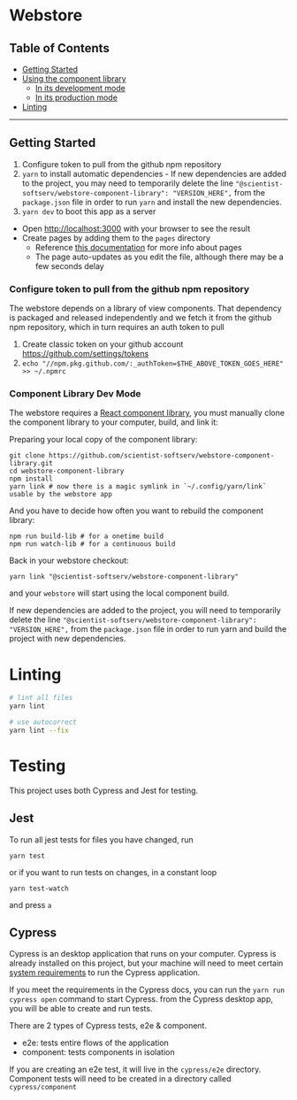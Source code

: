 # Webstore
## Table of Contents

- [Getting Started](#getting-started)
- [Using the component library](#using-the-component-library)
  - [In its development mode](#in-its-development-mode)
  - [In its production mode](#In-its-production-mode)
- [Linting](#linting)

---

## Getting Started

  1. Configure token to pull from the github npm repository
  2. `yarn` to install automatic dependencies
    - If new dependencies are added to the project, you may need to temporarily delete the line `"@scientist-softserv/webstore-component-library": "VERSION_HERE",` from the `package.json` file in order to run `yarn` and install the new dependencies.
  3. `yarn dev` to boot this app as a server
  - Open [http://localhost:3000](http://localhost:3000) with your browser to see the result
  - Create pages by adding them to the `pages` directory
    - Reference [this documentation](https://nextjs.org/docs/basic-features/pages) for more info about pages
    - The page auto-updates as you edit the file, although there may be a few seconds delay

<!-- [API routes](https://nextjs.org/docs/api-routes/introduction) can be accessed on [http://localhost:3000/api/hello](http://localhost:3000/api/hello). This endpoint can be edited in `pages/api/hello.js`.

The `pages/api` directory is mapped to `/api/*`. Files in this directory are treated as [API routes](https://nextjs.org/docs/api-routes/introduction) instead of React pages. -->

### Configure token to pull from the github npm repository

The webstore depends on a library of view components. That dependency is packaged and released independently and we fetch it from
the github npm repository, which in turn requires an auth token to pull

  1. Create classic token on your github account https://github.com/settings/tokens
  2. `echo "//npm.pkg.github.com/:_authToken=$THE_ABOVE_TOKEN_GOES_HERE" >> ~/.npmrc`

### Component Library Dev Mode

The webstore requires a [React component library](https://reactjs.org/docs/react-component.html), you must manually clone the component library to your computer, build, and link it:

Preparing your local copy of the component library:

    git clone https://github.com/scientist-softserv/webstore-component-library.git
    cd webstore-component-library
    npm install
    yarn link # now there is a magic symlink in `~/.config/yarn/link` usable by the webstore app

And you have to decide how often you want to rebuild the component library:

    npm run build-lib # for a onetime build
    npm run watch-lib # for a continuous build

Back in your webstore checkout:

    yarn link "@scientist-softserv/webstore-component-library"

and your `webstore` will start using the local component build.

If new dependencies are added to the project, you will need to temporarily delete the line `"@scientist-softserv/webstore-component-library": "VERSION_HERE",` from the `package.json` file in order to run yarn and build the project with new dependencies.

# Linting
``` bash
# lint all files
yarn lint

# use autocorrect
yarn lint --fix
```

# Testing

This project uses both Cypress and Jest for testing.

## Jest

To run all jest tests for files you have changed, run
```
yarn test
```

or if you want to run tests on changes, in a constant loop

```
yarn test-watch
```

and press `a`

## Cypress
Cypress is an desktop application that runs on your computer. Cypress is already installed on this project, but your machine will need to meet certain [system requirements](https://docs.cypress.io/guides/getting-started/installing-cypress#System-requirements) to run the Cypress application.

If you meet the requirements in the Cypress docs, you can run the `yarn run cypress open` command to start Cypress. from the Cypress desktop app, you will be able to create and run tests.

There are 2 types of Cypress tests, e2e & component. 
  - e2e: tests entire flows of the application
  - component: tests components in isolation

If you are creating an e2e test, it will live in the `cypress/e2e` directory. Component tests will need to be created in a directory called `cypress/component `
